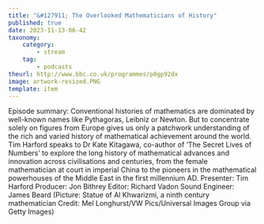 ```yaml
---
title: "&#127911; The Overlooked Mathematicians of History"
published: true
date: 2023-11-13-06-42
taxonomy:
    category:
        - stream
    tag:
        - podcasts
theurl: http://www.bbc.co.uk/programmes/p0gp92dx
image: artwork-resized.PNG
template: item
---
```


Episode summary: Conventional histories of mathematics are dominated by well-known names like Pythagoras, Leibniz or Newton. But to concentrate solely on figures from Europe gives us only a patchwork understanding of the rich and varied history of mathematical achievement around the world. Tim Harford speaks to Dr Kate Kitagawa, co-author of &lsquo;The Secret Lives of Numbers&rsquo; to explore the long history of mathematical advances and innovation across civilisations and centuries, from the female mathematician at court in imperial China to the pioneers in the mathematical powerhouses of the Middle East in the first millennium AD. Presenter: Tim Harford Producer: Jon Bithrey Editor: Richard Vadon Sound Engineer: James Beard (Picture: Statue of Al Khwarizmi, a ninth century mathematician Credit: Mel Longhurst/VW Pics/Universal Images Group via Getty Images)
